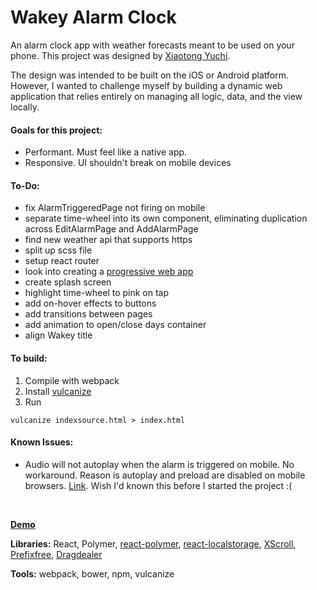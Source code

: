 # Wakey Alarm Clock

An alarm clock app with weather forecasts meant to be used on your phone. This project was designed by [Xiaotong Yuchi](http://www.xiaotongyuchi.com/wakeyalarm).

The design was intended to be built on the iOS or Android platform. However, I wanted to challenge myself by building a dynamic web application that relies entirely on managing all logic, data, and the view locally.

#### Goals for this project:
- Performant. Must feel like a native app.
- Responsive. UI shouldn't break on mobile devices

#### To-Do:
- fix AlarmTriggeredPage not firing on mobile
- separate time-wheel into its own component, eliminating duplication across EditAlarmPage and AddAlarmPage
- find new weather api that supports https
- split up scss file
- setup react router
- look into creating a [progressive web app](https://developers.google.com/web/fundamentals/getting-started/codelabs/your-first-pwapp/)
- create splash screen
- highlight time-wheel to pink on tap
- add on-hover effects to buttons
- add transitions between pages
- add animation to open/close days container
- align Wakey title


#### To build:
1. Compile with webpack
2. Install [vulcanize](https://www.npmjs.com/package/vulcanize)
3. Run 
```
vulcanize indexsource.html > index.html
```
#### Known Issues:
- Audio will not autoplay when the alarm is triggered on mobile. No workaround. Reason is autoplay and preload are disabled on mobile browsers. [Link](http://stackoverflow.com/questions/26066062/autoplay-html5-audio-player-on-mobile-browsers). Wish I'd known this before I started the project :(

<br>

__[Demo](https://justinchi.me/alarmclock)__

__Libraries:__ React, Polymer, [react-polymer](https://www.npmjs.com/package/react-polymer), [react-localstorage](https://github.com/STRML/react-localstorage), [XScroll](http://xscroll.github.io/), [Prefixfree](https://leaverou.github.io/prefixfree/), [Dragdealer](https://skidding.github.io/dragdealer/)

__Tools:__ webpack, bower, npm, vulcanize
